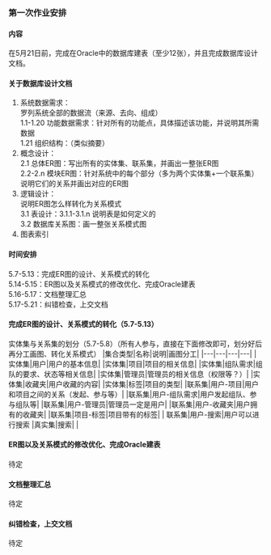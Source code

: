 ### 第一次作业安排
#### 内容
在5月21日前，完成在Oracle中的数据库建表（至少12张），并且完成数据库设计文档。
#### 关于数据库设计文档

1. 系统数据需求：<br/>
罗列系统全部的数据流（来源、去向、组成）</br>
1.1-1.20 功能数据需求：针对所有的功能点，具体描述该功能，并说明其所需数据</br>
1.21 组织结构：（类似摘要）
2. 概念设计：</br>
   2.1 总体ER图：写出所有的实体集、联系集，并画出一整张ER图<br/>
   2.2-2.n 模块ER图：针对系统中的每个部分（多为两个实体集+一个联系集）说明它们的关系并画出对应的ER图
3. 逻辑设计：<br/>
   说明ER图怎么样转化为关系模式</br>
   3.1 表设计：3.1.1-3.1.n 说明表是如何定义的<br/>
   3.2 数据库关系图：画一整张关系模式图
4. 图表索引

#### 时间安排
5.7-5.13：完成ER图的设计、关系模式的转化<br/>
5.14-5.15：ER图以及关系模式的修改优化、完成Oracle建表<br/>
5.16-5.17：文档整理汇总<br/>
5.17-5.21：纠错检查，上交文档<br/>

#### 完成ER图的设计、关系模式的转化（5.7-5.13）
实体集与关系集的划分（5.7-5.8）（所有人参与，直接在下面修改即可，划分好后再分工画图、转化关系模式）
|集合类型|名称|说明|画图分工|
|---|---|---|---|
|实体集|用户|用户的基本信息|
|实体集|项目|项目的相关信息|
|实体集|组队需求|组队的要求、状态等相关信息|
|实体集|管理员|管理员的相关信息（权限等？）|
|实体集|收藏夹|用户收藏的内容|
|实体集|标签|项目的类型|
|联系集|用户-项目|用户和项目之间的关系（发起、参与等）|
|联系集|用户-组队需求|用户发起组队、参与组队等|
|联系集|用户-管理员|管理员一定是用户|
|联系集|用户-收藏夹|用户拥有的收藏夹|
|联系集|项目-标签|项目带有的标签|
| 联系集|用户-搜索|用户可以进行搜索
|真实集|搜索|  |


#### ER图以及关系模式的修改优化、完成Oracle建表
待定
#### 文档整理汇总
待定
#### 纠错检查，上交文档
待定

